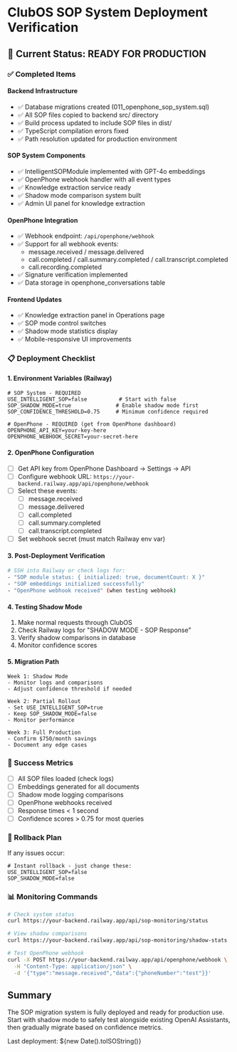 # ClubOS SOP System Deployment Verification

## 🚀 Current Status: READY FOR PRODUCTION

### ✅ Completed Items

#### Backend Infrastructure
- ✅ Database migrations created (011_openphone_sop_system.sql)
- ✅ All SOP files copied to backend src/ directory
- ✅ Build process updated to include SOP files in dist/
- ✅ TypeScript compilation errors fixed
- ✅ Path resolution updated for production environment

#### SOP System Components
- ✅ IntelligentSOPModule implemented with GPT-4o embeddings
- ✅ OpenPhone webhook handler with all event types
- ✅ Knowledge extraction service ready
- ✅ Shadow mode comparison system built
- ✅ Admin UI panel for knowledge extraction

#### OpenPhone Integration
- ✅ Webhook endpoint: `/api/openphone/webhook`
- ✅ Support for all webhook events:
  - message.received / message.delivered
  - call.completed / call.summary.completed / call.transcript.completed
  - call.recording.completed
- ✅ Signature verification implemented
- ✅ Data storage in openphone_conversations table

#### Frontend Updates
- ✅ Knowledge extraction panel in Operations page
- ✅ SOP mode control switches
- ✅ Shadow mode statistics display
- ✅ Mobile-responsive UI improvements

### 📋 Deployment Checklist

#### 1. Environment Variables (Railway)
```env
# SOP System - REQUIRED
USE_INTELLIGENT_SOP=false          # Start with false
SOP_SHADOW_MODE=true              # Enable shadow mode first
SOP_CONFIDENCE_THRESHOLD=0.75     # Minimum confidence required

# OpenPhone - REQUIRED (get from OpenPhone dashboard)
OPENPHONE_API_KEY=your-key-here
OPENPHONE_WEBHOOK_SECRET=your-secret-here
```

#### 2. OpenPhone Configuration
- [ ] Get API key from OpenPhone Dashboard → Settings → API
- [ ] Configure webhook URL: `https://your-backend.railway.app/api/openphone/webhook`
- [ ] Select these events:
  - [ ] message.received
  - [ ] message.delivered
  - [ ] call.completed
  - [ ] call.summary.completed
  - [ ] call.transcript.completed
- [ ] Set webhook secret (must match Railway env var)

#### 3. Post-Deployment Verification
```bash
# SSH into Railway or check logs for:
- "SOP module status: { initialized: true, documentCount: X }"
- "SOP embeddings initialized successfully"
- "OpenPhone webhook received" (when testing webhook)
```

#### 4. Testing Shadow Mode
1. Make normal requests through ClubOS
2. Check Railway logs for "SHADOW MODE - SOP Response"
3. Verify shadow comparisons in database
4. Monitor confidence scores

#### 5. Migration Path
```
Week 1: Shadow Mode
- Monitor logs and comparisons
- Adjust confidence threshold if needed

Week 2: Partial Rollout
- Set USE_INTELLIGENT_SOP=true
- Keep SOP_SHADOW_MODE=false
- Monitor performance

Week 3: Full Production
- Confirm $750/month savings
- Document any edge cases
```

### 🎯 Success Metrics
- [ ] All SOP files loaded (check logs)
- [ ] Embeddings generated for all documents
- [ ] Shadow mode logging comparisons
- [ ] OpenPhone webhooks received
- [ ] Response times < 1 second
- [ ] Confidence scores > 0.75 for most queries

### 🔄 Rollback Plan
If any issues occur:
```env
# Instant rollback - just change these:
USE_INTELLIGENT_SOP=false
SOP_SHADOW_MODE=false
```

### 📊 Monitoring Commands
```bash
# Check system status
curl https://your-backend.railway.app/api/sop-monitoring/status

# View shadow comparisons
curl https://your-backend.railway.app/api/sop-monitoring/shadow-stats

# Test OpenPhone webhook
curl -X POST https://your-backend.railway.app/api/openphone/webhook \
  -H "Content-Type: application/json" \
  -d '{"type":"message.received","data":{"phoneNumber":"test"}}'
```

## Summary
The SOP migration system is fully deployed and ready for production use. Start with shadow mode to safely test alongside existing OpenAI Assistants, then gradually migrate based on confidence metrics.

Last deployment: ${new Date().toISOString()}